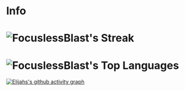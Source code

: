 
# Info
# ![FocuslessBlast's Streak](https://github-readme-streak-stats.herokuapp.com/?user=FocuslessBlast&theme=dark&hide_border=true)
# ![FocuslessBlast's Top Languages](https://github-readme-stats.vercel.app/api/top-langs/?username=FocuslessBlast&theme=dark&show_icons=true&hide_border=true&layout=compact)
[![Elijahs's github activity graph](https://github-readme-activity-graph.vercel.app/graph?username=FocuslessBlast&theme=github-compact)](https://github.com/FocuslessBlast/github-readme-activity-graph)
